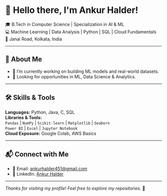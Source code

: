 # 👋 Hello there, I'm Ankur Halder!

🎓 B.Tech in Computer Science | Specialization in AI & ML  
💻 Machine Learning | Data Analysis | Python | SQL | Cloud Fundamentals  
📍 Janai Road, Kolkata, India  

---

## 🚀 About Me

- 🔭 I’m currently working on building ML models and real-world datasets.
- 💼 Looking for opportunities in ML, Data Science & Analytics.

---

## 🛠️ Skills & Tools

**Languages:** Python, Java, C, SQL  
**Libraries & Tools:**  
`Pandas` | `NumPy` | `Scikit-learn` | `Matplotlib` | `Seaborn`  
`Power BI` | `Excel` | `Jupyter Notebook`  
**Cloud Exposure:** Google Colab, AWS Basics

---

## 📬 Connect with Me

- 📧 Email: [ankurhalder451@gmail.com](mailto:ankurhalder451@gmail.com)  
- 🔗 LinkedIn: [Ankur Halder](https://www.linkedin.com/in/ankur-halder-854225250)

---

_Thanks for visiting my profile! Feel free to explore my repositories._ 🌟
